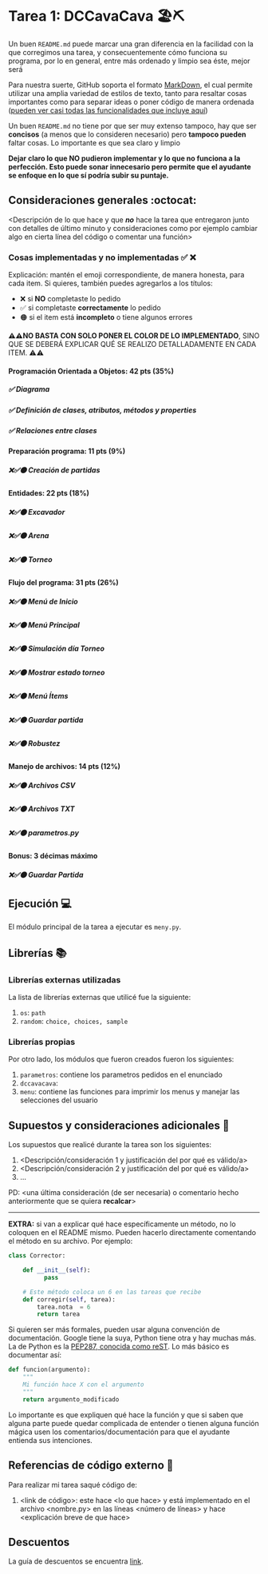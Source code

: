 # Tarea 1: DCCavaCava 🏖⛏


Un buen ```README.md``` puede marcar una gran diferencia en la facilidad con la que corregimos una tarea, y consecuentemente cómo funciona su programa, por lo en general, entre más ordenado y limpio sea éste, mejor será 

Para nuestra suerte, GitHub soporta el formato [MarkDown](https://es.wikipedia.org/wiki/Markdown), el cual permite utilizar una amplia variedad de estilos de texto, tanto para resaltar cosas importantes como para separar ideas o poner código de manera ordenada ([pueden ver casi todas las funcionalidades que incluye aquí](https://github.com/adam-p/markdown-here/wiki/Markdown-Cheatsheet))

Un buen ```README.md``` no tiene por que ser muy extenso tampoco, hay que ser **concisos** (a menos que lo consideren necesario) pero **tampoco pueden** faltar cosas. Lo importante es que sea claro y limpio 

**Dejar claro lo que NO pudieron implementar y lo que no funciona a la perfección. Esto puede sonar innecesario pero permite que el ayudante se enfoque en lo que sí podría subir su puntaje.**

## Consideraciones generales :octocat:

<Descripción de lo que hace y que **_no_** hace la tarea que entregaron junto
con detalles de último minuto y consideraciones como por ejemplo cambiar algo
en cierta línea del código o comentar una función>

### Cosas implementadas y no implementadas :white_check_mark: :x:

Explicación: mantén el emoji correspondiente, de manera honesta, para cada item. Si quieres, también puedes agregarlos a los títulos:
- ❌ si **NO** completaste lo pedido
- ✅ si completaste **correctamente** lo pedido
- 🟠 si el item está **incompleto** o tiene algunos errores

**⚠️⚠️NO BASTA CON SOLO PONER EL COLOR DE LO IMPLEMENTADO**,
SINO QUE SE DEBERÁ EXPLICAR QUÉ SE REALIZO DETALLADAMENTE EN CADA ITEM.
⚠️⚠️

#### Programación Orientada a Objetos: 42 pts (35%)
##### ✅  Diagrama
##### ✅ Definición de clases, atributos, métodos y properties
##### ✅ Relaciones entre clases
#### Preparación programa: 11 pts (9%)
##### ❌✅🟠 Creación de partidas
#### Entidades: 22 pts (18%)
##### ❌✅🟠 Excavador
##### ❌✅🟠 Arena
##### ❌✅🟠 Torneo
#### Flujo del programa: 31 pts (26%)
##### ❌✅🟠 Menú de Inicio
##### ❌✅🟠 Menú Principal
##### ❌✅🟠 Simulación día Torneo
##### ❌✅🟠 Mostrar estado torneo
##### ❌✅🟠 Menú Ítems
##### ❌✅🟠 Guardar partida
##### ❌✅🟠 Robustez
#### Manejo de archivos: 14 pts (12%)
##### ❌✅🟠 Archivos CSV 
##### ❌✅🟠 Archivos TXT
##### ❌✅🟠 parametros.py
#### Bonus: 3 décimas máximo
##### ❌✅🟠 Guardar Partida

## Ejecución :computer:
El módulo principal de la tarea a ejecutar es  ```meny.py```.


## Librerías :books:
### Librerías externas utilizadas
La lista de librerías externas que utilicé fue la siguiente:

1. ```os```: ```path```
2. ```random```: ```choice, choices, sample```

### Librerías propias
Por otro lado, los módulos que fueron creados fueron los siguientes:

1. ```parametros```: contiene los parametros pedidos en el enunciado
2. ```dccavacava```: 
3. ```menu```: contiene las funciones para imprimir los menus y manejar las selecciones del usuario

## Supuestos y consideraciones adicionales :thinking:
Los supuestos que realicé durante la tarea son los siguientes:

1. <Descripción/consideración 1 y justificación del por qué es válido/a> 
2. <Descripción/consideración 2 y justificación del por qué es válido/a>
3. ...

PD: <una última consideración (de ser necesaria) o comentario hecho anteriormente que se quiera **recalcar**>


-------



**EXTRA:** si van a explicar qué hace específicamente un método, no lo coloquen en el README mismo. Pueden hacerlo directamente comentando el método en su archivo. Por ejemplo:

```python
class Corrector:

    def __init__(self):
          pass

    # Este método coloca un 6 en las tareas que recibe
    def corregir(self, tarea):
        tarea.nota  = 6
        return tarea
```

Si quieren ser más formales, pueden usar alguna convención de documentación. Google tiene la suya, Python tiene otra y hay muchas más. La de Python es la [PEP287, conocida como reST](https://www.python.org/dev/peps/pep-0287/). Lo más básico es documentar así:

```python
def funcion(argumento):
    """
    Mi función hace X con el argumento
    """
    return argumento_modificado
```
Lo importante es que expliquen qué hace la función y que si saben que alguna parte puede quedar complicada de entender o tienen alguna función mágica usen los comentarios/documentación para que el ayudante entienda sus intenciones.

## Referencias de código externo :book:

Para realizar mi tarea saqué código de:
1. \<link de código>: este hace \<lo que hace> y está implementado en el archivo <nombre.py> en las líneas <número de líneas> y hace <explicación breve de que hace>

## Descuentos
La guía de descuentos se encuentra [link](https://github.com/IIC2233/syllabus/blob/main/Tareas/Descuentos.md).
